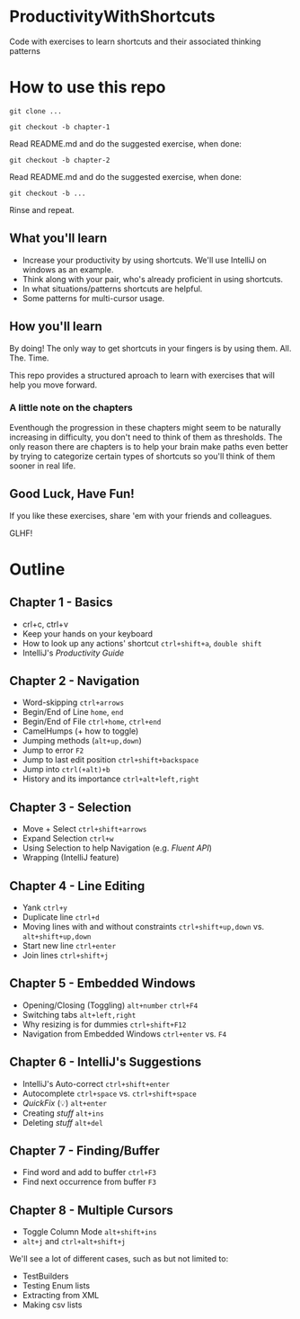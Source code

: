 # ProductivityWithShortcuts
Code with exercises to learn shortcuts and their associated thinking patterns

# How to use this repo
`git clone ...`

`git checkout -b chapter-1`

Read README.md and do the suggested exercise, when done:

`git checkout -b chapter-2`

Read README.md and do the suggested exercise, when done:

`git checkout -b ...`

Rinse and repeat.

## What you'll learn
* Increase your productivity by using shortcuts. We'll use IntelliJ on windows as an example.
* Think along with your pair, who's already proficient in using shortcuts.
* In what situations/patterns shortcuts are helpful.
* Some patterns for multi-cursor usage.

## How you'll learn
By doing! The only way to get shortcuts in your fingers is by using them. All. The. Time.

This repo provides a structured aproach to learn with exercises that will help you move forward.

### A little note on the chapters
Eventhough the progression in these chapters might seem to be naturally increasing in difficulty, you don't need to think of them as thresholds.
The only reason there are chapters is to help your brain make paths even better by trying to categorize certain types of shortcuts so you'll think of them sooner in real life.

## Good Luck, Have Fun!
If you like these exercises, share 'em with your friends and colleagues.

GLHF!

# Outline

## Chapter 1 - Basics
* crl+c, ctrl+v
* Keep your hands on your keyboard
* How to look up any actions' shortcut `ctrl+shift+a`, `double shift`
* IntelliJ's _Productivity Guide_

## Chapter 2 - Navigation
* Word-skipping `ctrl+arrows`
* Begin/End of Line `home`, `end`
* Begin/End of File `ctrl+home`, `ctrl+end`
* CamelHumps (+ how to toggle)
* Jumping methods (`alt+up,down`)
* Jump to error `F2`
* Jump to last edit position `ctrl+shift+backspace`
* Jump into `ctrl(+alt)+b`
* History and its importance `ctrl+alt+left,right`

## Chapter 3 - Selection
* Move + Select `ctrl+shift+arrows`
* Expand Selection `ctrl+w`
* Using Selection to help Navigation (e.g. _Fluent API_)
* Wrapping (IntelliJ feature)

## Chapter 4 - Line Editing
* Yank `ctrl+y`
* Duplicate line `ctrl+d`
* Moving lines with and without constraints `ctrl+shift+up,down` vs. `alt+shift+up,down`
* Start new line `ctrl+enter`
* Join lines `ctrl+shift+j`

## Chapter 5 - Embedded Windows
* Opening/Closing (Toggling) `alt+number` `ctrl+F4`
* Switching tabs `alt+left,right`
* Why resizing is for dummies `ctrl+shift+F12`
* Navigation from Embedded Windows `ctrl+enter` vs. `F4`

## Chapter 6 - IntelliJ's Suggestions
* IntelliJ's Auto-correct `ctrl+shift+enter`
* Autocomplete `ctrl+space` vs. `ctrl+shift+space`
* _QuickFix_ (:bulb:) `alt+enter`
* Creating _stuff_ `alt+ins`
* Deleting _stuff_ `alt+del`

## Chapter 7 - Finding/Buffer
* Find word and add to buffer `ctrl+F3`
* Find next occurrence from buffer `F3`

## Chapter 8 - Multiple Cursors
* Toggle Column Mode `alt+shift+ins`
* `alt+j` and `ctrl+alt+shift+j`

We'll see a lot of different cases, such as but not limited to:
* TestBuilders
* Testing Enum lists
* Extracting from XML
* Making csv lists


